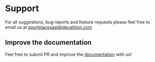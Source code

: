 # Support

For all suggestions, bug reports and feature requests please feel free to email us at [sportplacesapi@decathlon.com](sportplacesapi@decathlon.com)

## Improve the documentation

Feel free to submit PR and improve the [documentation](https://github.com/Decathlon/sportplaces-docs) with us!